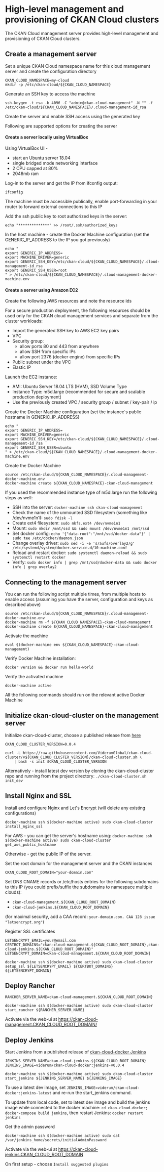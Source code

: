 # High-level management and provisioning of CKAN Cloud clusters

The CKAN Cloud management server provides high-level management and provisioning of CKAN Cloud clusters.

## Create a management server

Set a unique CKAN Cloud namespace name for this cloud management server and create the configuration directory

```
CKAN_CLOUD_NAMESPACE=my-cloud
mkdir -p /etc/ckan-cloud/${CKAN_CLOUD_NAMESPACE}
```

Generate an SSH key to access the machine

```
ssh-keygen -t rsa -b 4096 -C "admin@ckan-cloud-management" -N "" -f /etc/ckan-cloud/${CKAN_CLOUD_NAMESPACE}/.cloud-management-id_rsa
```

Create the server and enable SSH access using the generated key

Following are supported options for creating the server

#### Create a server locally using VirtualBox

Using VirtualBox UI -
* start an Ubuntu server 18.04
* single bridged mode networking interface
* 2 CPU capped at 80%
* 2048mb ram

Log-in to the server and get the IP from ifconfig output:

```
ifconfig
```

The machine must be accessible publically, enable port-forwarding in your router to forward external connections to this IP

Add the ssh public key to root authorized keys in the server:

```
echo "**************" >> /root/.ssh/authorized_keys
```

In the host machine - create the Docker Machine configuration (set the GENERIC_IP_ADDRESS to the IP you got previously)

```
echo "
export GENERIC_IP_ADDRESS=
export MACHINE_DRIVER=generic
export GENERIC_SSH_KEY=/etc/ckan-cloud/${CKAN_CLOUD_NAMESPACE}/.cloud-management-id_rsa
export GENERIC_SSH_USER=root
" > /etc/ckan-cloud/${CKAN_CLOUD_NAMESPACE}/.cloud-management-docker-machine.env
```

#### Create a server using Amazon EC2

Create the following AWS resources and note the resource ids

For a secure production deployment, the following resources should be used only for the CKAN cloud management services and separate from the cluster workloads:

* Import the generated SSH key to AWS EC2 key pairs
* VPC
* Security group:
   * allow ports 80 and 443 from anywhere
   * allow SSH from specific IPs
   * allow port 2376 (docker engine) from specific IPs
* Public subnet under the VPC
* Elastic IP

Launch the EC2 instance:

* AMI: Ubuntu Server 18.04 LTS (HVM), SSD Volume Type
* Instance Type: m5d.large (recommended for secure and scalable production deployment)
* Use the previously created VPC / security group / subnet / key-pair / ip

Create the Docker Machine configuration (set the instance's public hostname in GENERIC_IP_ADDRESS)

```
echo "
export GENERIC_IP_ADDRESS=
export MACHINE_DRIVER=generic
export GENERIC_SSH_KEY=/etc/ckan-cloud/${CKAN_CLOUD_NAMESPACE}/.cloud-management-id_rsa
export GENERIC_SSH_USER=ubuntu
" > /etc/ckan-cloud/${CKAN_CLOUD_NAMESPACE}/.cloud-management-docker-machine.env
```

Create the Docker Machine

```
source /etc/ckan-cloud/${CKAN_CLOUD_NAMESPACE}/.cloud-management-docker-machine.env
docker-machine create ${CKAN_CLOUD_NAMESPACE}-ckan-cloud-management
```

If you used the recommended instance type of m5d.large run the following steps as well:

* SSH into the server: `docker-machine ssh ckan-cloud-management`
* Check the name of the unmounted SSD filesystem (something like /dev/nvme1n1): `sudo fdisk -l`
* Create ext4 filesystem: `sudo mkfs.ext4 /dev/nvme1n1`
* Mount: `sudo mkdir /mnt/ssd && sudo mount /dev/nvme1n1 /mnt/ssd`
* Set docker config: `echo '{"data-root":"/mnt/ssd/docker-data"}' | sudo tee /etc/docker/daemon.json`
* Change overlay driver: `sudo sed -i -e 's/aufs/overlay2/g' /etc/systemd/system/docker.service.d/10-machine.conf`
* Reload and restart docker: `sudo systemctl daemon-reload && sudo systemctl restart docker`
* Verify: `sudo docker info | grep /mnt/ssd/docker-data && sudo docker info | grep overlay2`

## Connecting to the management server

You can run the following script multiple times, from multiple hosts to enable access
(assuming you have the server, configuration and keys as described above)

```
source /etc/ckan-cloud/${CKAN_CLOUD_NAMESPACE}/.cloud-management-docker-machine.env
docker-machine rm -f ${CKAN_CLOUD_NAMESPACE}-ckan-cloud-management
docker-machine create ${CKAN_CLOUD_NAMESPACE}-ckan-cloud-management
```

Activate the machine

```
eval $(docker-machine env ${CKAN_CLOUD_NAMESPACE}-ckan-cloud-management)
```


Verify Docker Machine installation:

```
docker version && docker run hello-world
```

Verify the activated machine

```
docker-machine active
```

All the following commands should run on the relevant active Docker Machine

## Initialize ckan-cloud-cluster on the management server

Initialize ckan-cloud-cluster, choose a published release from [here](https://github.com/ViderumGlobal/ckan-cloud-cluster/releases)

```
CKAN_CLOUD_CLUSTER_VERSION=0.0.4

curl -L https://raw.githubusercontent.com/ViderumGlobal/ckan-cloud-cluster/v${CKAN_CLOUD_CLUSTER_VERSION}/ckan-cloud-cluster.sh \
    | bash -s init $CKAN_CLOUD_CLUSTER_VERSION
```

Alternatively - install latest dev version by cloning the ckan-cloud-cluster repo
and running from the project directory: `./ckan-cloud-cluster.sh init_dev`

## Install Nginx and SSL

Install and configure Nginx and Let's Encrypt (will delete any existing configurations)

```
docker-machine ssh $(docker-machine active) sudo ckan-cloud-cluster install_nginx_ssl
```

For AWS - you can get the server's hostname using: `docker-machine ssh $(docker-machine active) sudo ckan-cloud-cluster get_aws_public_hostname`

Otherwise - get the public IP of the server.

Set the root domain for the management server and the CKAN instances

```
CKAN_CLOUD_ROOT_DOMAIN="your-domain.com"
```

Set DNS CNAME records or /etc/hosts entries for the following subdomains to this IP (you could prefix/suffix the subdomains to namespace multiple clouds):

* `ckan-cloud-management.${CKAN_CLOUD_ROOT_DOMAIN}`
* `ckan-cloud-jenkins.${CKAN_CLOUD_ROOT_DOMAIN}`

(for maximal security, add a CAA record: `your-domain.com. CAA 128 issue "letsencrypt.org"`)

Register SSL certificates

```
LETSENCRYPT_EMAIL=your@email.com
CERTBOT_DOMAINS="ckan-cloud-management.${CKAN_CLOUD_ROOT_DOMAIN},ckan-cloud-jenkins.${CKAN_CLOUD_ROOT_DOMAIN}"
LETSENCRYPT_DOMAIN=ckan-cloud-management.${CKAN_CLOUD_ROOT_DOMAIN}

docker-machine ssh $(docker-machine active) sudo ckan-cloud-cluster setup_ssl ${LETSENCRYPT_EMAIL} ${CERTBOT_DOMAINS} ${LETSENCRYPT_DOMAIN}
```

## Deploy Rancher

```
RANCHER_SERVER_NAME=ckan-cloud-management.${CKAN_CLOUD_ROOT_DOMAIN}

docker-machine ssh $(docker-machine active) sudo ckan-cloud-cluster start_rancher ${RANCHER_SERVER_NAME}
```

Activate via the web-ui at https://ckan-cloud-management.CKAN_CLOUD_ROOT_DOMAIN/

## Deploy Jenkins

Start Jenkins from a published release of [ckan-cloud-docker Jenkins](https://github.com/ViderumGlobal/ckan-cloud-docker/releases)

```
JENKINS_SERVER_NAME=ckan-cloud-jenkins.${CKAN_CLOUD_ROOT_DOMAIN}
JENKINS_IMAGE=viderum/ckan-cloud-docker:jenkins-v0.0.4

docker-machine ssh $(docker-machine active) sudo ckan-cloud-cluster start_jenkins ${JENKINS_SERVER_NAME} ${JENKINS_IMAGE}
```

To use a latest dev image, set `JENKINS_IMAGE=viderum/ckan-cloud-docker:jenkins-latest` and re-run the start_jenkins command.

To update from local code, set to latest dev image and build the jenkins image while connected to the docker machine: `cd ckan-cloud-docker; docker-compose build jenkins`,
then restart Jenkins: `docker restart jenkins`

Get the admin password

```
docker-machine ssh $(docker-machine active) sudo cat /var/jenkins_home/secrets/initialAdminPassword
```

Activate via the web-ui at https://ckan-cloud-jenkins.CKAN_CLOUD_ROOT_DOMAIN

On first setup - choose `Install suggested plugins`
